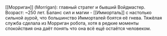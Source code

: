 [[Морриган]] (Morrigan): главный стратег и бывший Войдмастер. Возраст: ~250 лет. Баланс сил и магии - [[Имморталь]] с настолько сильной аурой, что большинство Имморталей боятся её гнева. Тяжёлая служба сделала из Морриган робота, хотя в редкие моменты спокойствия она даёт понять что она всё ещё остаётся человеком.

